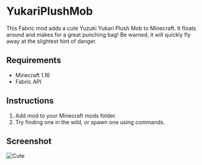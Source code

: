# YukariPlushMob

This Fabric mod adds a cute Yuzuki Yukari Plush Mob to Minecraft. It floats around and makes for a great punching bag! Be warned, it will quickly fly away at the slightest hint of danger.

## Requirements
- Minecraft 1.16
- Fabric API

## Instructions

1) Add mod to your Minecraft mods folder.
2) Try finding one in the wild, or spawn one using commands.

## Screenshot
![Cute](https://user-images.githubusercontent.com/45186205/122135362-583a1e80-ce0e-11eb-9206-0fe4971d1431.png)
